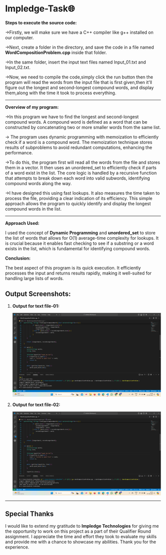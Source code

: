 # Impledge-Task🌐
**Steps to execute the source code:**

->Firstly, we will make sure we have a C++ compiler like g++ installed on our computer.

->Next, create a folder in the directory, and save the code in a file named **WordCompositionProblem.cpp** inside that folder.

->In the same folder, insert the input text files named Input_01.txt and Input_02.txt.

->Now, we need to compile the code,simply click the run button then the program will read the words from the input file that is first given,then it'll figure out the longest and 
  second-longest compound words, and display them,along with the time it took to process everything.
  
  -------------------------------------------------------


**Overview of my program:**

->In this program we have to find the longest and second-longest compound words. A compound word is defined as a word that can be constructed by concatenating two or more smaller words from the same list.

-> The program uses dynamic programming with memoization to efficiently check if a word is a compound word. The memoization technique stores results of subproblems to avoid redundant computations, enhancing the performance.

->To do this, the program first will read all the words from the file and stores them in a vector. It then uses an unordered_set to efficiently check if parts of a word exist in the list. The core logic is handled by a recursive function that attempts to break down each word into valid subwords, identifying compound words along the way.

->I have designed this using fast lookups. It also measures the time taken to process the file, providing a clear indication of its efficiency. This simple approach allows the program to quickly identify and display the longest compound words in the list.

-------------------------------------------------------


**Approach Used:**

I used the concept of **Dynamic Programming** and **unordered_set** to store the list of words that allows for O(1) average-time complexity for lookups. It is crucial because it enables fast checking to see if a substring or a word exists in the list, which is fundamental for identifying compound words.


**Conclusion:**

The best aspect of this program is its quick execution. It efficiently processes the input and returns results rapidly, making it well-suited for handling large lists of words.

## Output Screenshots:
1. **Output for text file-01:**
   
   ![Output-1](https://github.com/kashish281/Impledge-Task/blob/main/Output-1.png)

2. **Output for text file-02:**
   
   ![Output-2](https://github.com/kashish281/Impledge-Task/blob/main/Output-2.png)

  -------------------------------------------------------
 
## Special Thanks

I would like to extend my gratitude to **Impledge Technologies** for giving me the opportunity to work on this project as a part of their Qualifier Round assignment. I appreciate the time and effort they took to evaluate my skills and provide me with a chance to showcase my abilities. Thank you for the experience.






